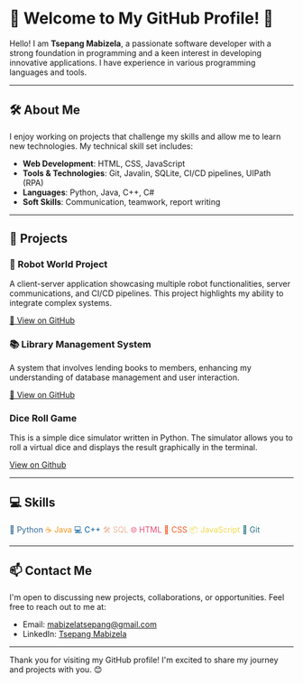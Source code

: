 # 🌟 Welcome to My GitHub Profile! 🌟

Hello! I am **Tsepang Mabizela**, a passionate software developer with a strong foundation in programming and a keen interest in developing innovative applications. I have experience in various programming languages and tools.

---

## 🛠️ About Me

I enjoy working on projects that challenge my skills and allow me to learn new technologies. My technical skill set includes:

- **Web Development**: HTML, CSS, JavaScript
- **Tools & Technologies**: Git, Javalin, SQLite, CI/CD pipelines, UIPath (RPA)
- **Languages**: Python, Java, C++, C#
- **Soft Skills**: Communication, teamwork, report writing

---

## 🚀 Projects

### 🤖 Robot World Project
A client-server application showcasing multiple robot functionalities, server communications, and CI/CD pipelines. This project highlights my ability to integrate complex systems.

[🔗 View on GitHub](https://github.com/Baks3/robot-world)

### 📚 Library Management System
A system that involves lending books to members, enhancing my understanding of database management and user interaction.

[🔗 View on GitHub](https://github.com/Baks3/library-management-system)

### Dice Roll Game 
This is a simple dice simulator written in Python. The simulator allows you to roll a virtual dice and displays the result graphically in the terminal.

[ View on Github](https://github.com/Baks3/DiceRoll.git)

---

## 💻 Skills

<div>
    <span style="color: #306998;">🐍 Python</span> 
    <span style="color: #F89820;">☕ Java</span> 
    <span style="color: #00599C;">💻 C++</span> 
    <span style="color: #EAB8A1;">🛠️ SQL</span> 
    <span style="color: #E94E77;">🌐 HTML</span> 
    <span style="color: #F15A24;">🎨 CSS</span> 
    <span style="color: #F0DB4F;">📦 JavaScript</span> 
    <span style="color: #2B7488;">📂 Git</span>
</div>

---

## 📫 Contact Me

I'm open to discussing new projects, collaborations, or opportunities. Feel free to reach out to me at:

- Email: [mabizelatsepang@gmail.com](mailto:mabizelatsepang@gmail.com)
- LinkedIn: [Tsepang Mabizela](https://www.linkedin.com/in/tsepang-alson-mabizela-14106893/)

---

Thank you for visiting my GitHub profile! I'm excited to share my journey and projects with you. 😊
